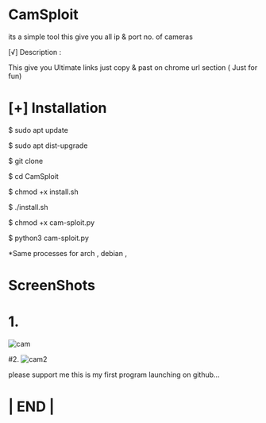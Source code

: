 # CamSploit
its a simple tool this give you all ip &amp; port no. of cameras


[√] Description :

This give you Ultimate links just copy & past on chrome url section ( Just for fun)


# [+] Installation

$ sudo apt update 

$ sudo apt dist-upgrade

$ git clone 

$ cd CamSploit

$ chmod +x install.sh

$ ./install.sh

$ chmod +x cam-sploit.py

$ python3 cam-sploit.py

*Same processes for arch , debian , 

# ScreenShots
# 1.
![cam](https://user-images.githubusercontent.com/91869614/189514313-3f431d37-aea3-4143-83b0-261de24ff08a.png)

#2.
![cam2](https://user-images.githubusercontent.com/91869614/189514316-e5fdf9c1-419a-47c9-a142-58bd82d4da30.png)

please support me this is my first program launching on github...
# | END |
